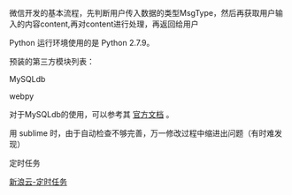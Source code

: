 微信开发的基本流程，先判断用户传入数据的类型MsgType，然后再获取用户输入的内容content,再对content进行处理，再返回给用户



Python 运行环境使用的是 Python 2.7.9。



预装的第三方模块列表：

MySQLdb

webpy

对于MySQLdb的使用，可以参考其 [官方文档](http://mysql-python.sourceforge.net/MySQLdb.html) 。



用 sublime 时，由于自动检查不够完善，万一修改过程中缩进出问题（有时难发现）



定时任务

[新浪云-定时任务](https://www.sinacloud.com/doc/sae/python/cron.html)

